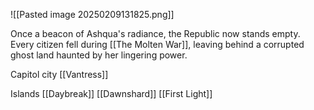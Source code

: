 

![[Pasted image 20250209131825.png]]

Once a beacon of Ashqua's radiance, the Republic now stands empty. Every citizen fell during [[The Molten War]], leaving behind a corrupted ghost land haunted by her lingering power.

Capitol city
[[Vantress]]


Islands
[[Daybreak]]
[[Dawnshard]]
[[First Light]]

